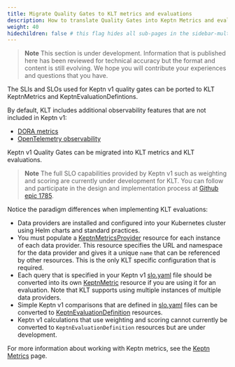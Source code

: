 ```yaml
---
title: Migrate Quality Gates to KLT metrics and evaluations
description: How to translate Quality Gates into Keptn Metrics and evaluations
weight: 40
hidechildren: false # this flag hides all sub-pages in the sidebar-multicard.html
---
```


> **Note**
This section is under development.
Information that is published here has been reviewed for technical accuracy
but the format and content is still evolving.
We hope you will contribute your experiences
and questions that you have.

The SLIs and SLOs used for Keptn v1 quality gates can be ported to
KLT KeptnMetrics and KeptnEvaluationDefintions.

By default, KLT includes additional observability features
that are not included in Keptn v1:

* [DORA metrics](../../implementing/dora)
* [OpenTelemetry observability](../../implementing/otel.md)

Keptn v1 Quality Gates can be migrated into KLT metrics
and KLT evaluations.

> **Note**
The full SLO capabilities
provided by Keptn v1 such as weighting and scoring
are currently under development for KLT.
You can follow and participate in the design and implementation process at
[Github epic 1785](https://github.com/keptn/lifecycle-toolkit/pull/1785).

Notice the paradigm differences when implementing KLT evaluations:

* Data providers are installed and configured into your Kubernetes cluster
  using Helm charts and standard practices.
* You must populate a
  [KeptnMetricsProvider](../../yaml-crd-ref/metricsprovider.md) resource
  for each instance of each data provider.
  This resource specifies the URL and namespace for the data provider
  and gives it a unique `name` that can be referenced by other resources.
  This is the only KLT specific configuration that is required.
* Each query that is specified in your Keptn v1
  [slo.yaml](https://keptn.sh/docs/1.0.x/reference/files/sli/) file
  should be converted into its own
  [KeptnMetric](../../yaml-crd-ref/metric.md) resource
  if you are using it for an evaluation.
  Note that KLT supports using multiple instances of multiple data providers.
* Simple Keptn v1 comparisons that are defined in
  [slo.yaml](https://keptn.sh/docs/1.0.x/reference/files/slo/)
  files can be converted to
  [KeptnEvaluationDefinition](../../yaml-crd-ref/evaluationdefinition.md)
  resources.
* Keptn v1 calculations that use weighting and scoring
  cannot currently be converted to `KeptnEvaluationDefinition` resources
  but are under development.

For more information about working with Keptn metrics, see the
[Keptn Metrics](../../implementing/evaluatemetrics.md)
page.
